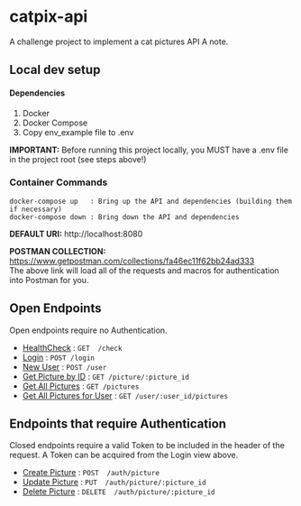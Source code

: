 # catpix-api
A challenge project to implement a cat pictures API
A note.

## Local dev setup
#### Dependencies
1. Docker
2. Docker Compose
3. Copy env_example file to .env

**IMPORTANT:** Before running this project locally, you MUST have a .env file in the project root (see steps above!)

### Container Commands
```
docker-compose up   : Bring up the API and dependencies (building them if necessary)
docker-compose down : Bring down the API and dependencies
```

**DEFAULT URI:** http://localhost:8080

**POSTMAN COLLECTION:** https://www.getpostman.com/collections/fa46ec11f62bb24ad333  
The above link will load all of the requests and macros for authentication into Postman for you.

## Open Endpoints

Open endpoints require no Authentication.
* [HealthCheck](doc/healthcheck.md)                     : `GET  /check`
* [Login](doc/login.md)                                 : `POST /login`
* [New User](doc/new_user.md)                           : `POST /user`
* [Get Picture by ID](doc/get_picture.md)               : `GET /picture/:picture_id`
* [Get All Pictures](doc/get_pictures.md)               : `GET /pictures`
* [Get All Pictures for User](doc/get_user_pictures.md) : `GET /user/:user_id/pictures`

## Endpoints that require Authentication

Closed endpoints require a valid Token to be included in the header of the
request. A Token can be acquired from the Login view above.
* [Create Picture](doc/new_picture.md)    : `POST  /auth/picture`
* [Update Picture](doc/update_picture.md) : `PUT  /auth/picture/:picture_id`
* [Delete Picture](doc/delete_picture.md) : `DELETE  /auth/picture/:picture_id`

